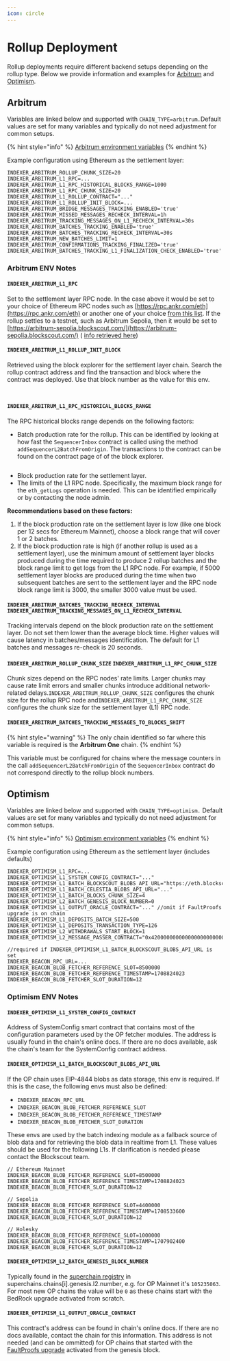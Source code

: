 ```yaml
---
icon: circle
---
```


# Rollup Deployment

Rollup deployments require different backend setups depending on the rollup type. Below we provide information and examples for [Arbitrum](rollup-deployment.md#arbitrum) and [Optimism](rollup-deployment.md#optimism).

## Arbitrum

Variables are linked below and supported with `CHAIN_TYPE=arbitrum.`Default values are set for many variables and typically do not need adjustment for common setups.

{% hint style="info" %}
[Arbitrum environment variables](../env-variables/backend-envs-chain-specific.md#arbitrum-rollup-management)
{% endhint %}

Example configuration using Ethereum as the settlement layer:

```
INDEXER_ARBITRUM_ROLLUP_CHUNK_SIZE=20
INDEXER_ARBITRUM_L1_RPC=...
INDEXER_ARBITRUM_L1_RPC_HISTORICAL_BLOCKS_RANGE=1000
INDEXER_ARBITRUM_L1_RPC_CHUNK_SIZE=20
INDEXER_ARBITRUM_L1_ROLLUP_CONTRACT="..."
INDEXER_ARBITRUM_L1_ROLLUP_INIT_BLOCK=...
INDEXER_ARBITRUM_BRIDGE_MESSAGES_TRACKING_ENABLED='true'
INDEXER_ARBITRUM_MISSED_MESSAGES_RECHECK_INTERVAL=1h
INDEXER_ARBITRUM_TRACKING_MESSAGES_ON_L1_RECHECK_INTERVAL=30s
INDEXER_ARBITRUM_BATCHES_TRACKING_ENABLED='true'
INDEXER_ARBITRUM_BATCHES_TRACKING_RECHECK_INTERVAL=30s
INDEXER_ARBITRUM_NEW_BATCHES_LIMIT=1
INDEXER_ARBITRUM_CONFIRMATIONS_TRACKING_FINALIZED='true'
INDEXER_ARBITRUM_BATCHES_TRACKING_L1_FINALIZATION_CHECK_ENABLED='true'
```

### Arbitrum ENV Notes

#### `INDEXER_ARBITRUM_L1_RPC`&#x20;

Set to the settlement layer RPC node. In the case above it would be set to your choice of Ethereum RPC nodes such as [https://rpc.ankr.com/eth](https://rpc.ankr.com/eth) or another one of your choice [from this list](https://www.alchemy.com/chain-connect/chain/ethereum). If the rollup settles to a testnet, such as Arbitrum Sepolia, then it would be set to [https://arbitrum-sepolia.blockscout.com/](https://arbitrum-sepolia.blockscout.com/) ( [info retrieved here](https://docs.arbitrum.io/build-decentralized-apps/reference/node-providers))

#### `INDEXER_ARBITRUM_L1_ROLLUP_INIT_BLOCK`&#x20;

Retrieved using the block explorer for the settlement layer chain. Search the rollup contract address and find the transaction and block where the contract was deployed. Use that block number as the value for this env.&#x20;

<div>

<figure><img src="../../.gitbook/assets/arb-get-tx.png" alt=""><figcaption></figcaption></figure>

 

<figure><img src="../../.gitbook/assets/2-arb-get-block.png" alt=""><figcaption></figcaption></figure>

</div>

#### `INDEXER_ARBITRUM_L1_RPC_HISTORICAL_BLOCKS_RANGE`

The RPC historical blocks range depends on the following factors:

* Batch production rate for the rollup. This can be identified by looking at how fast the `SequencerInbox` contract is called using the method `addSequencerL2BatchFromOrigin`. The transactions to the contract can be found on the contract page of of the block explorer.

<figure><img src="../../.gitbook/assets/example-arb-contract-calls.png" alt=""><figcaption></figcaption></figure>

* Block production rate for the settlement layer.
* The limits of the L1 RPC node. Specifically, the maximum block range for the `eth_getLogs` operation is needed. This can be identified empirically or by contacting the node admin.

**Recommendations based on these factors:**

1. If the block production rate on the settlement layer is low (like one block per 12 secs for Ethereum Mainnet), choose a block range that will cover 1 or 2 batches.
2. If the block production rate is high (if another rollup is used as a settlement layer), use the minimum amount of settlement layer blocks produced during the time required to produce 2 rollup batches and the block range limit to get logs from the L1 RPC node. For example, if 5000 settlement layer blocks are produced during the time when two subsequent batches are sent to the settlement layer and the RPC node block range limit is 3000, the smaller 3000 value must be used.

#### `INDEXER_ARBITRUM_BATCHES_TRACKING_RECHECK_INTERVAL` `INDEXER_ARBITRUM_TRACKING_MESSAGES_ON_L1_RECHECK_INTERVAL`

Tracking intervals depend on the block production rate on the settlement layer. Do not set them lower than the average block time. Higher values will cause latency in batches/messages identification. The default for L1 batches and messages re-check is 20 seconds.

#### `INDEXER_ARBITRUM_ROLLUP_CHUNK_SIZE` `INDEXER_ARBITRUM_L1_RPC_CHUNK_SIZE`

Chunk sizes depend on the RPC nodes' rate limits. Larger chunks may cause rate limit errors and smaller chunks introduce additional network-related delays.`INDEXER_ARBITRUM_ROLLUP_CHUNK_SIZE` configures the chunk size for the rollup RPC node and`INDEXER_ARBITRUM_L1_RPC_CHUNK_SIZE` configures the chunk size for the settlement layer (L1) RPC node.

#### `INDEXER_ARBITRUM_BATCHES_TRACKING_MESSAGES_TO_BLOCKS_SHIFT`

{% hint style="warning" %}
The only chain identified so far where this variable is required is the **Arbitrum One** chain.
{% endhint %}

This variable must be configured for chains where the message counters in the call `addSequencerL2BatchFromOrigin` of the `SequencerInbox` contract do not correspond directly to the rollup block numbers.&#x20;

## Optimism

Variables are linked below and supported with `CHAIN_TYPE=optimism.` Default values are set for many variables and typically do not need adjustment for common setups.

{% hint style="info" %}
[Optimism environment variables](../env-variables/backend-envs-chain-specific.md#optimism-rollup-management)
{% endhint %}

Example configuration using Ethereum as the settlement layer (includes defaults)

```
INDEXER_OPTIMISM_L1_RPC=...
INDEXER_OPTIMISM_L1_SYSTEM_CONFIG_CONTRACT="..."
INDEXER_OPTIMISM_L1_BATCH_BLOCKSCOUT_BLOBS_API_URL="https://eth.blockscout.com/api/v2/blobs"
INDEXER_OPTIMISM_L1_BATCH_CELESTIA_BLOBS_API_URL="..."
INDEXER_OPTIMISM_L1_BATCH_BLOCKS_CHUNK_SIZE=4
INDEXER_OPTIMISM_L2_BATCH_GENESIS_BLOCK_NUMBER=0
INDEXER_OPTIMISM_L1_OUTPUT_ORACLE_CONTRACT="..." //omit if FaultProofs upgrade is on chain
INDEXER_OPTIMISM_L1_DEPOSITS_BATCH_SIZE=500
INDEXER_OPTIMISM_L1_DEPOSITS_TRANSACTION_TYPE=126
INDEXER_OPTIMISM_L2_WITHDRAWALS_START_BLOCK=1
INDEXER_OPTIMISM_L2_MESSAGE_PASSER_CONTRACT="0x4200000000000000000000000000000000000016"

//required if INDEXER_OPTIMISM_L1_BATCH_BLOCKSCOUT_BLOBS_API_URL is set
INDEXER_BEACON_RPC_URL=...
INDEXER_BEACON_BLOB_FETCHER_REFERENCE_SLOT=8500000
INDEXER_BEACON_BLOB_FETCHER_REFERENCE_TIMESTAMP=1708824023
INDEXER_BEACON_BLOB_FETCHER_SLOT_DURATION=12
```

### Optimism ENV Notes

#### `INDEXER_OPTIMISM_L1_SYSTEM_CONFIG_CONTRACT`&#x20;

Address of SystemConfig smart contract that contains most of the configuration parameters used by the OP fetcher modules. The address is usually found in the chain's online docs. If there are no docs available, ask the chain's team for the SystemConfig contract address.

#### `INDEXER_OPTIMISM_L1_BATCH_BLOCKSCOUT_BLOBS_API_URL`

If the OP chain uses EIP-4844 blobs as data storage, this env is required. If this is the case, the following envs must also be defined:&#x20;

* `INDEXER_BEACON_RPC_URL`
* `INDEXER_BEACON_BLOB_FETCHER_REFERENCE_SLOT`
* `INDEXER_BEACON_BLOB_FETCHER_REFERENCE_TIMESTAMP`
* `INDEXER_BEACON_BLOB_FETCHER_SLOT_DURATION`

These envs are used by the batch indexing module as a fallback source of blob data and for retrieving the blob data in realtime from L1.  These values should be used for the following L1s. If clarification is needed please contact the Blockscout team.

```
// Ethereum Mainnet
INDEXER_BEACON_BLOB_FETCHER_REFERENCE_SLOT=8500000
INDEXER_BEACON_BLOB_FETCHER_REFERENCE_TIMESTAMP=1708824023
INDEXER_BEACON_BLOB_FETCHER_SLOT_DURATION=12

// Sepolia
INDEXER_BEACON_BLOB_FETCHER_REFERENCE_SLOT=4400000
INDEXER_BEACON_BLOB_FETCHER_REFERENCE_TIMESTAMP=1708533600
INDEXER_BEACON_BLOB_FETCHER_SLOT_DURATION=12

// Holesky
INDEXER_BEACON_BLOB_FETCHER_REFERENCE_SLOT=1000000
INDEXER_BEACON_BLOB_FETCHER_REFERENCE_TIMESTAMP=1707902400
INDEXER_BEACON_BLOB_FETCHER_SLOT_DURATION=12
```

#### `INDEXER_OPTIMISM_L2_BATCH_GENESIS_BLOCK_NUMBER`

Typically found in the [superchain registry](https://github.com/ethereum-optimism/superchain-registry/blob/main/superchain/configs/configs.json) in superchains.chains\[i].genesis.l2.number, e.g. for OP Mainnet it's `105235063`.  For most new OP chains the value will be  `0` as these chains start with the BedRock upgrade activated from scratch.

#### `INDEXER_OPTIMISM_L1_OUTPUT_ORACLE_CONTRACT`

This contract's address can be found in chain's online docs. If there are no docs available, contact the chain for this information. This address is not needed (and can be ommitted) for OP chains that started with the [FaultProofs upgrade](https://docs.optimism.io/stack/protocol/fault-proofs/explainer) activated from the genesis block.

